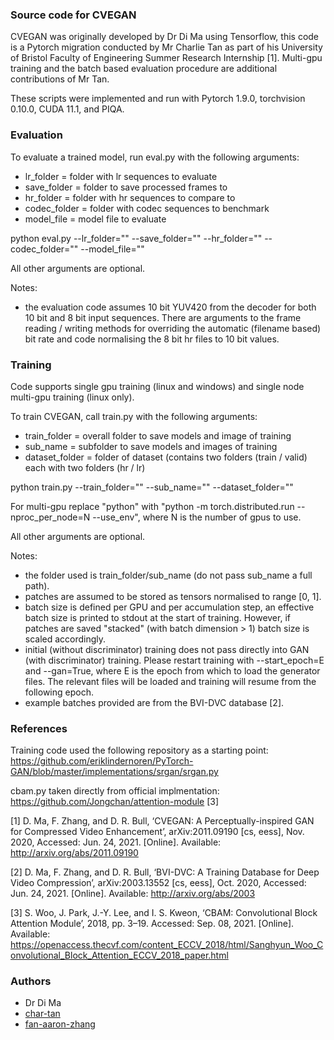### Source code for CVEGAN

CVEGAN was originally developed by Dr Di Ma using Tensorflow, this code is a Pytorch migration conducted by Mr Charlie Tan as part of his University of Bristol Faculty of Engineering Summer Research Internship [1]. Multi-gpu training and the batch based evaluation procedure are additional contributions of Mr Tan.

These scripts were implemented and run with Pytorch 1.9.0, torchvision 0.10.0, CUDA 11.1, and PIQA.

### Evaluation

To evaluate a trained model, run eval.py with the following arguments:

- lr_folder = folder with lr sequences to evaluate 
- save_folder = folder to save processed frames to
- hr_folder = folder with hr sequences to compare to
- codec_folder = folder with codec sequences to benchmark
- model_file = model file to evaluate

python eval.py --lr_folder="" --save_folder="" --hr_folder="" --codec_folder="" --model_file=""

All other arguments are optional.

Notes:
- the evaluation code assumes 10 bit YUV420 from the decoder for both 10 bit and 8 bit input sequences. There are arguments to the frame reading / writing methods for overriding the automatic (filename based) bit rate and code normalising the 8 bit hr files to 10 bit values.

### Training

Code supports single gpu training (linux and windows) and single node multi-gpu training (linux only). 

To train CVEGAN, call train.py with the following arguments:
- train_folder = overall folder to save models and image of training
- sub_name = subfolder to save models and images of training
- dataset_folder = folder of dataset (contains two folders (train / valid) each with two folders (hr / lr)

python train.py --train_folder="" --sub_name="" --dataset_folder=""

For multi-gpu replace "python" with "python -m torch.distributed.run --nproc_per_node=N --use_env", where N is the number of gpus to use.

All other arguments are optional.

Notes:
- the folder used is train_folder/sub_name (do not pass sub_name a full path).
- patches are assumed to be stored as tensors normalised to range [0, 1].
- batch size is defined per GPU and per accumulation step, an effective batch size is printed to stdout at the start of training. However, if patches are saved "stacked" (with batch dimension > 1) batch size is scaled accordingly.
- initial (without discriminator) training does not pass directly into GAN (with discriminator) training. Please restart training with --start_epoch=E and --gan=True, where E is the epoch from which to load the generator files. The relevant files will be loaded and training will resume from the following epoch.
- example batches provided are from the BVI-DVC database [2].

### References

Training code used the following repository as a starting point: https://github.com/eriklindernoren/PyTorch-GAN/blob/master/implementations/srgan/srgan.py

cbam.py taken directly from official implmentation: https://github.com/Jongchan/attention-module [3]

[1] D. Ma, F. Zhang, and D. R. Bull, ‘CVEGAN: A Perceptually-inspired GAN for Compressed Video Enhancement’, arXiv:2011.09190 [cs, eess], Nov. 2020, Accessed: Jun. 24, 2021. [Online]. Available: http://arxiv.org/abs/2011.09190

[2] D. Ma, F. Zhang, and D. R. Bull, ‘BVI-DVC: A Training Database for Deep Video Compression’, arXiv:2003.13552 [cs, eess], Oct. 2020, Accessed: Jun. 24, 2021. [Online]. Available: http://arxiv.org/abs/2003

[3] S. Woo, J. Park, J.-Y. Lee, and I. S. Kweon, ‘CBAM: Convolutional Block Attention Module’, 2018, pp. 3–19. Accessed: Sep. 08, 2021. [Online]. Available: https://openaccess.thecvf.com/content_ECCV_2018/html/Sanghyun_Woo_Convolutional_Block_Attention_ECCV_2018_paper.html 

### Authors

- Dr Di Ma
- [char-tan](https://github.com/char-tan)
- [fan-aaron-zhang](https://github.com/an-aaron-zhang)
